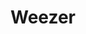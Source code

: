 ---
title: "Weezer"
summary: "Rock band from Los Angeles, California, US. Formed in 1992. Current members: Rivers Cuomo - Lead vocals/Lead guitar/Keys Patrick Wilson - Drums/Percussion/Backing vocals Brian Bell - Rhythm/Lead guitar/Backing vocals/Keys Scott Shriner - Bass/Backing vocals/Keys Former members: Jason Cropper - Rhythm guitar Matt Sharp - Bass Mikey Welsh - Bass"
image: "weezer.jpg"
apple_music_artist_url: "https://music.apple.com/gb/artist/weezer/115234"
wikipedia_url: "none"
---